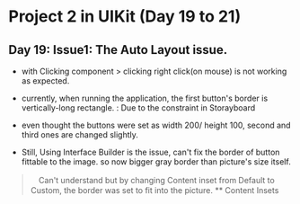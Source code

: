 # Project 2 in UIKit (Day 19 to 21)

## Day 19: Issue1: The Auto Layout issue.
- with Clicking component > clicking right click(on mouse) is not working as expected. 
- currently, when running the application, the first button's border is vertically-long rectangle. : Due to the constraint in Storayboard 
- even thought the buttons were set as width 200/ height 100, second and third ones are changed slightly.

- Still, Using Interface Builder is the issue, can't fix the border of button fittable to the image. so now bigger gray border than picture's size itself.


> 　Can't understand but by changing Content inset from Default to Custom, the border was set to fit into the picture. ** Content Insets

